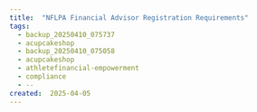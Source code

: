 ```yaml
---
title:  "NFLPA Financial Advisor Registration Requirements"
tags:
  - backup_20250410_075737
  - acupcakeshop
  - backup_20250410_075058
  - acupcakeshop
  - athletefinancial-empowerment
  - compliance
  - --
created:  2025-04-05
---
```



